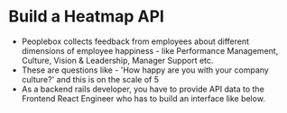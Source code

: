 # Build a Heatmap API

- Peoplebox collects feedback from employees about different dimensions of employee happiness - like Performance Management, Culture, Vision & Leadership, Manager Support etc.
- These are questions like - 'How happy are you with your company culture?' and this is on the scale of 5
- As a backend rails developer, you have to provide API data to the Frontend React Engineer who has to build an interface like below.


